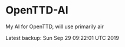 # OpenTTD-AI
My AI for OpenTTD, will use primarily air

Latest backup: Sun Sep 29 09:22:01 UTC 2019
